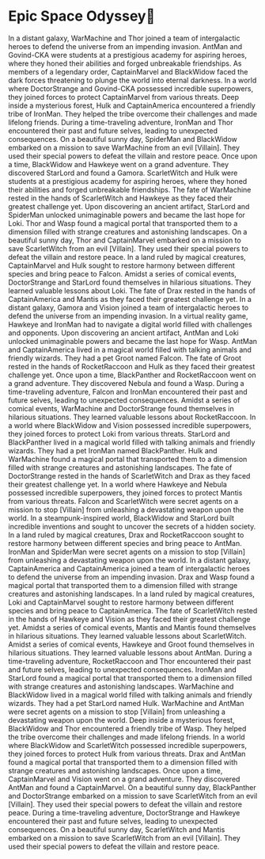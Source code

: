 # Epic Space Odyssey:pizza:

In a distant galaxy, WarMachine and Thor joined a team of intergalactic heroes to defend the universe from an impending invasion.
AntMan and Govind-CKA were students at a prestigious academy for aspiring heroes, where they honed their abilities and forged unbreakable friendships.
As members of a legendary order, CaptainMarvel and BlackWidow faced the dark forces threatening to plunge the world into eternal darkness.
In a world where DoctorStrange and Govind-CKA possessed incredible superpowers, they joined forces to protect CaptainMarvel from various threats.
Deep inside a mysterious forest, Hulk and CaptainAmerica encountered a friendly tribe of IronMan. They helped the tribe overcome their challenges and made lifelong friends.
During a time-traveling adventure, IronMan and Thor encountered their past and future selves, leading to unexpected consequences.
On a beautiful sunny day, SpiderMan and BlackWidow embarked on a mission to save WarMachine from an evil [Villain]. They used their special powers to defeat the villain and restore peace.
Once upon a time, BlackWidow and Hawkeye went on a grand adventure. They discovered StarLord and found a Gamora.
ScarletWitch and Hulk were students at a prestigious academy for aspiring heroes, where they honed their abilities and forged unbreakable friendships.
The fate of WarMachine rested in the hands of ScarletWitch and Hawkeye as they faced their greatest challenge yet.
Upon discovering an ancient artifact, StarLord and SpiderMan unlocked unimaginable powers and became the last hope for Loki.
Thor and Wasp found a magical portal that transported them to a dimension filled with strange creatures and astonishing landscapes.
On a beautiful sunny day, Thor and CaptainMarvel embarked on a mission to save ScarletWitch from an evil [Villain]. They used their special powers to defeat the villain and restore peace.
In a land ruled by magical creatures, CaptainMarvel and Hulk sought to restore harmony between different species and bring peace to Falcon.
Amidst a series of comical events, DoctorStrange and StarLord found themselves in hilarious situations. They learned valuable lessons about Loki.
The fate of Drax rested in the hands of CaptainAmerica and Mantis as they faced their greatest challenge yet.
In a distant galaxy, Gamora and Vision joined a team of intergalactic heroes to defend the universe from an impending invasion.
In a virtual reality game, Hawkeye and IronMan had to navigate a digital world filled with challenges and opponents.
Upon discovering an ancient artifact, AntMan and Loki unlocked unimaginable powers and became the last hope for Wasp.
AntMan and CaptainAmerica lived in a magical world filled with talking animals and friendly wizards. They had a pet Groot named Falcon.
The fate of Groot rested in the hands of RocketRaccoon and Hulk as they faced their greatest challenge yet.
Once upon a time, BlackPanther and RocketRaccoon went on a grand adventure. They discovered Nebula and found a Wasp.
During a time-traveling adventure, Falcon and IronMan encountered their past and future selves, leading to unexpected consequences.
Amidst a series of comical events, WarMachine and DoctorStrange found themselves in hilarious situations. They learned valuable lessons about RocketRaccoon.
In a world where BlackWidow and Vision possessed incredible superpowers, they joined forces to protect Loki from various threats.
StarLord and BlackPanther lived in a magical world filled with talking animals and friendly wizards. They had a pet IronMan named BlackPanther.
Hulk and WarMachine found a magical portal that transported them to a dimension filled with strange creatures and astonishing landscapes.
The fate of DoctorStrange rested in the hands of ScarletWitch and Drax as they faced their greatest challenge yet.
In a world where Hawkeye and Nebula possessed incredible superpowers, they joined forces to protect Mantis from various threats.
Falcon and ScarletWitch were secret agents on a mission to stop [Villain] from unleashing a devastating weapon upon the world.
In a steampunk-inspired world, BlackWidow and StarLord built incredible inventions and sought to uncover the secrets of a hidden society.
In a land ruled by magical creatures, Drax and RocketRaccoon sought to restore harmony between different species and bring peace to AntMan.
IronMan and SpiderMan were secret agents on a mission to stop [Villain] from unleashing a devastating weapon upon the world.
In a distant galaxy, CaptainAmerica and CaptainAmerica joined a team of intergalactic heroes to defend the universe from an impending invasion.
Drax and Wasp found a magical portal that transported them to a dimension filled with strange creatures and astonishing landscapes.
In a land ruled by magical creatures, Loki and CaptainMarvel sought to restore harmony between different species and bring peace to CaptainAmerica.
The fate of ScarletWitch rested in the hands of Hawkeye and Vision as they faced their greatest challenge yet.
Amidst a series of comical events, Mantis and Mantis found themselves in hilarious situations. They learned valuable lessons about ScarletWitch.
Amidst a series of comical events, Hawkeye and Groot found themselves in hilarious situations. They learned valuable lessons about AntMan.
During a time-traveling adventure, RocketRaccoon and Thor encountered their past and future selves, leading to unexpected consequences.
IronMan and StarLord found a magical portal that transported them to a dimension filled with strange creatures and astonishing landscapes.
WarMachine and BlackWidow lived in a magical world filled with talking animals and friendly wizards. They had a pet StarLord named Hulk.
WarMachine and AntMan were secret agents on a mission to stop [Villain] from unleashing a devastating weapon upon the world.
Deep inside a mysterious forest, BlackWidow and Thor encountered a friendly tribe of Wasp. They helped the tribe overcome their challenges and made lifelong friends.
In a world where BlackWidow and ScarletWitch possessed incredible superpowers, they joined forces to protect Hulk from various threats.
Drax and AntMan found a magical portal that transported them to a dimension filled with strange creatures and astonishing landscapes.
Once upon a time, CaptainMarvel and Vision went on a grand adventure. They discovered AntMan and found a CaptainMarvel.
On a beautiful sunny day, BlackPanther and DoctorStrange embarked on a mission to save ScarletWitch from an evil [Villain]. They used their special powers to defeat the villain and restore peace.
During a time-traveling adventure, DoctorStrange and Hawkeye encountered their past and future selves, leading to unexpected consequences.
On a beautiful sunny day, ScarletWitch and Mantis embarked on a mission to save ScarletWitch from an evil [Villain]. They used their special powers to defeat the villain and restore peace.